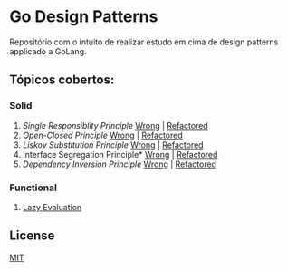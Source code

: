# Go Design Patterns
Repositório com o intuito de realizar estudo em cima de design patterns applicado a GoLang.


## Tópicos cobertos:

### Solid
  01. *Single Responsiblity Principle* [Wrong](./solid/wrong/01_single_responsability.go) | [Refactored](./solid/refactored/01_single_responsability.go) 
  02. *Open-Closed Principle* [Wrong](./solid/wrong/02_open_closed.go) | [Refactored](./solid/refactored/02_open_closed.go) 
  03. *Liskov Substitution Principle* [Wrong](./solid/wrong/03_liskov_substitution.go) | [Refactored](./solid/refactored/03_liskov_substitution.go) 
  04. Interface Segregation Principle* [Wrong](./solid/wrong/04_interface_segregation.go) | [Refactored](./solid/refactored/04_interface_segregation.go) 
  05. *Dependency Inversion Principle* [Wrong](./solid/wrong/05_dependency_inversion.go) | [Refactored](./solid/refactored/05_dependency_inversion.go) 
### Functional
  01. [Lazy Evaluation]()


## License

[MIT](./LICENSE)